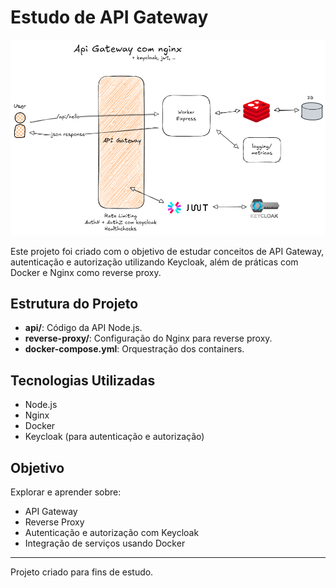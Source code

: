 
# Estudo de API Gateway

![Diagrama de arquitetura](https://github.com/tadeubdev/estudos-api-gateway/raw/main/screenshots/api-gateway.png)

Este projeto foi criado com o objetivo de estudar conceitos de API Gateway, autenticação e autorização utilizando Keycloak, além de práticas com Docker e Nginx como reverse proxy.

## Estrutura do Projeto
- **api/**: Código da API Node.js.
- **reverse-proxy/**: Configuração do Nginx para reverse proxy.
- **docker-compose.yml**: Orquestração dos containers.

## Tecnologias Utilizadas
- Node.js
- Nginx
- Docker
- Keycloak (para autenticação e autorização)

## Objetivo
Explorar e aprender sobre:
- API Gateway
- Reverse Proxy
- Autenticação e autorização com Keycloak
- Integração de serviços usando Docker

---
Projeto criado para fins de estudo.
